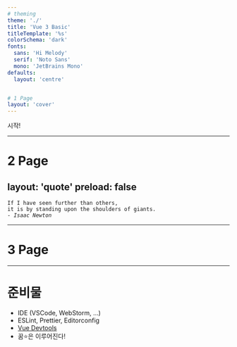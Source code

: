 ```yaml
---
# theming
theme: './'
title: 'Vue 3 Basic'
titleTemplate: '%s'
colorSchema: 'dark'
fonts:
  sans: 'Hi Melody'
  serif: 'Noto Sans'
  mono: 'JetBrains Mono'
defaults:
  layout: 'centre'


# 1 Page
layout: 'cover'
---
```

<div class="text-center">시작!</div>


---
# 2 Page
layout: 'quote'
preload: false
---
<div class="text-4xl pt-2">
  <div
    class="text-4xl"
    v-motion
    :initial="{ y: 80, opacity: 0}"
    :enter="{ y: 0, opacity: 1, transition: { delay: 1000, duration: 1000 } }">
    <code>If I have seen further than others, </code>
  </div>
  <div
    class="text-4xl"
    v-motion
    :initial="{ y: 80, opacity: 0}"
    :enter="{ y: 0, opacity: 1, transition: { delay: 5000, duration: 1000 } }">
    <code>it is by standing upon the shoulders of giants.</code>
  </div>
</div>


<i v-click class="text-lg p-2">
  <code>- Isaac Newton</code>
</i>

---
# 3 Page
---
<h1 class="text-5xl">준비물</h1>

- IDE (VSCode, WebStorm, ...)
- ESLint, Prettier, Editorconfig
- [Vue Devtools](https://chrome.google.com/webstore/detail/vuejs-devtools/nhdogjmejiglipccpnnnanhbledajbpd)<li v-click>꿈⭐️은 이루어진다!</li>
  

